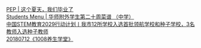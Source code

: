   
[PEP | 这个夏天，我们毕业了](http://www.dianyue.me/archives/529/qohojt3p3al6cjwu/)  
[Students Menu | 华师附外学生第二十周菜谱 （中学）](http://www.dianyue.me/archives/368/5duez98ofx0qkxir/)  
[中国STEM教育2029行动计划丨我市12所学校入选首批领航学校和种子学校，3名教师入选种子教师](http://www.dianyue.me/archives/021/751x242o8xd94uy4/)  
[20180712《1008养生学堂》](http://www.dianyue.me/archives/567/mx32nt6480pwv6nk/)